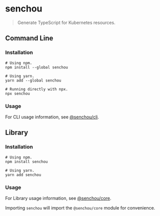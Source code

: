 # senchou

> Generate TypeScript for Kubernetes resources.

## Command Line

### Installation

```shell
# Using npm.
npm install --global senchou

# Using yarn.
yarn add --global senchou

# Running directly with npx.
npx senchou
```

### Usage

For CLI usage information, see [@senchou/cli](https://npm.im/@senchou/cli).

## Library

### Installation

```shell
# Using npm.
npm install senchou

# Using yarn.
yarn add senchou
```

### Usage

For Library usage information, see [@senchou/core](https://npm.im/@senchou/core).

Importing `senchou` will import the `@senchou/core` module
for convenience.
